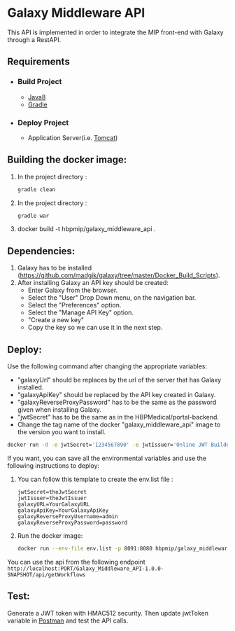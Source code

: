 # Galaxy Middleware API

This API is implemented in order to integrate the MIP front-end with Galaxy through a RestAPI.

## Requirements

- ### Build Project

    - [Java8](https://www.oracle.com/technetwork/java/javase/downloads/jdk8-downloads-2133151.html)
    - [Gradle](https://gradle.org/)

- ### Deploy Project

    - Application Server(i.e. [Tomcat](http://tomcat.apache.org/))

## Building the docker image:

1. In the project directory :
    ```sh
    gradle clean
    ```
2. In the project directory :
    ```sh
    gradle war
    ```
3. docker build -t hbpmip/galaxy_middleware_api .

## Dependencies:

1. Galaxy has to be installed (https://github.com/madgik/galaxy/tree/master/Docker_Build_Scripts).
2. After installing Galaxy an API key should be created:
    - Enter Galaxy from the browser.
    - Select the "User" Drop Down menu, on the navigation bar.
    - Select the "Preferences" option.
    - Select the "Manage API Key" option.
    - "Create a new key"
    - Copy the key so we can use it in the next step.

## Deploy:

Use the following command after changing the appropriate variables:
  - "galaxyUrl" should be replaces by the url of the server that has Galaxy installed.
  - "galaxyApiKey" should be replaced by the API key created in Galaxy.
  - "galaxyReverseProxyPassword" has to be the same as the password given when installing Galaxy.
  - "jwtSecret" has to be the same as in the HBPMedical/portal-backend.
  - Change the tag name of the docker "galaxy_middleware_api" image to the version you want to install.

```sh
docker run -d -e jwtSecret='1234567890' -e jwtIssuer='Online JWT Builder' -e galaxyURL='http://88.197.53.123/' -e galaxyApiKey='1234541541351' -e galaxyReverseProxyUsername='admin' -e galaxyReverseProxyPassword='password' -p 8091:8080 hbpmip/galaxy_middleware_api:v0.3.1
```

If you want, you can save all the environmental variables and use the following instructions to deploy:

1. You can follow this template to create the env.list file :
    ```
    jwtSecret=theJwtSecret
    jwtIssuer=theJwtIssuer
    galaxyURL=YourGalaxyURL
    galaxyApiKey=YourGalaxyApiKey
    galaxyReverseProxyUsername=admin
    galaxyReverseProxyPassword=password
    ```
2. Run the docker image:
    ```sh
    docker run --env-file env.list -p 8091:8080 hbpmip/galaxy_middleware_api:v0.3.1
    ```


You can use the api from the following endpoint
```http://localhost:PORT/Galaxy_Middleware_API-1.0.0-SNAPSHOT/api/getWorkflows```


## Test:

Generate a JWT token with HMAC512 security. Then update jwtToken variable in [Postman](https://www.getpostman.com/) and test the API calls.
